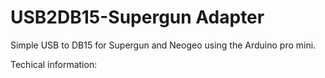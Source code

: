 # USB2DB15-Supergun Adapter
Simple USB to DB15 for Supergun and Neogeo using the Arduino pro mini.

Techical information:


